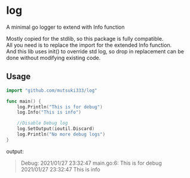 # log
A minimal go logger to extend with Info function

Mostly copied for the stdlib, so this package is fully compatible.   
All you need is to replace the import for the extended Info function.  
And this lib uses init() to override std log, so drop in replacement can be done without modifying existing code.


## Usage

```go
import "github.com/mutsuki333/log"

func main() {
    log.Println("This is for debug")
    log.Info("This is info")

    //Disable Debug log
    log.SetOutput(ioutil.Discard)
    log.Println("No more debug logs")
}
```

output:

> Debug: 2021/01/27 23:32:47 main.go:6: This is for debug  
> 2021/01/27 23:32:47 This is info
